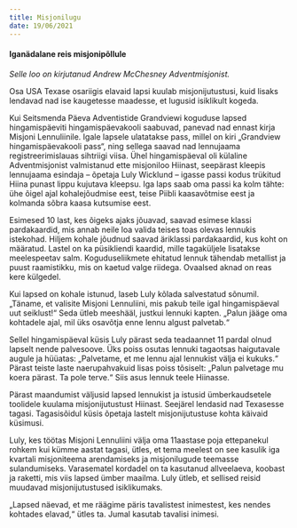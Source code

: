 ```yaml
---
title: Misjonilugu
date: 19/06/2021
---
```


#### Iganädalane reis misjonipõllule

_Selle loo on kirjutanud Andrew McChesney Adventmisjonist._

Osa USA Texase osariigis elavaid lapsi kuulab misjonijutustusi, kuid lisaks lendavad nad ise kaugetesse maadesse, et lugusid isiklikult kogeda.

Kui Seitsmenda Päeva Adventistide Grandviewi koguduse lapsed hingamispäeviti hingamispäevakooli saabuvad, panevad nad ennast kirja Misjoni Lennuliinile. Igale lapsele ulatatakse pass, millel on kiri „Grandview hingamispäevakooli pass“, ning sellega saavad nad lennujaama registreerimislauas sihtriigi viisa. Ühel hingamispäeval oli külaline Adventmisjonist valmistanud ette misjoniloo Hiinast, seepärast kleepis lennujaama esindaja – õpetaja Luly Wicklund – igasse passi kodus trükitud Hiina punast lippu kujutava kleepsu. Iga laps saab oma passi ka kolm tähte: ühe õigel ajal kohalejõudmise eest, teise Piibli kaasavõtmise eest ja kolmanda sõbra kaasa kutsumise eest.

Esimesed 10 last, kes õigeks ajaks jõuavad, saavad esimese klassi pardakaardid, mis annab neile loa valida teises toas olevas lennukis istekohad. Hiljem kohale jõudnud saavad äriklassi pardakaardid, kus koht on määratud. Lastel on ka püsikliendi kaardid, mille tagaküljele lisatakse meelespeetav salm. Koguduseliikmete ehitatud lennuk tähendab metallist ja puust raamistikku, mis on kaetud valge riidega. Ovaalsed aknad on reas kere külgedel.

Kui lapsed on kohale istunud, laseb Luly kõlada salvestatud sõnumil. „Täname, et valisite Misjoni Lennuliini, mis pakub teile igal hingamispäeval uut seiklust!“ Seda ütleb meeshääl, justkui lennuki kapten. „Palun jääge oma kohtadele ajal, mil üks osavõtja enne lennu algust palvetab.“

Sellel hingamispäeval küsis Luly pärast seda teadaannet 11 pardal olnud lapselt nende palvesoove. Üks poiss osutas lennuki tagaotsas haigutavale augule ja hüüatas: „Palvetame, et me lennu ajal lennukist välja ei kukuks.“ Pärast teiste laste naerupahvakuid lisas poiss tõsiselt: „Palun palvetage mu koera pärast. Ta pole terve.“ Siis asus lennuk teele Hiinasse.

Pärast maandumist väljusid lapsed lennukist ja istusid ümberkaudsetele toolidele kuulama misjonijutustust Hiinast. Seejärel lendasid nad Texasesse tagasi. Tagasisõidul küsis õpetaja lastelt misjonijutustuse kohta käivaid küsimusi.

Luly, kes töötas Misjoni Lennuliini välja oma 11aastase poja ettepanekul rohkem kui kümme aastat tagasi, ütles, et tema meelest on see kasulik iga kvartali misjoni­teema arendamiseks ja misjonilugude teemasse sulandumiseks. Varasematel kordadel on ta kasutanud allveelaeva, koobast ja raketti, mis viis lapsed ümber maailma. Luly ütleb, et sellised reisid muudavad misjonijutustused isiklikumaks.

„Lapsed näevad, et me räägime päris tavalistest inimestest, kes nendes kohtades elavad,“ ütles ta. Jumal kasutab tavalisi inimesi.